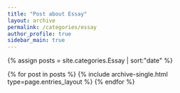 ```yaml
---
title: "Post about Essay"
layout: archive
permalink: /categories/essay
author_profile: true
sidebar_main: true
---
```


{% assign posts = site.categories.Essay | sort:"date" %}

{% for post in posts %}
  {% include archive-single.html type=page.entries_layout %}
{% endfor %}
